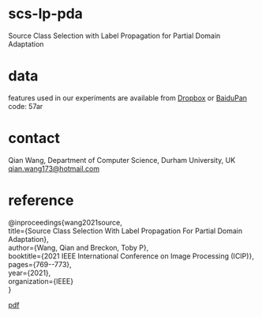 # scs-lp-pda
Source Class Selection with Label Propagation for Partial Domain Adaptation

# data
features used in our experiments are available from
[Dropbox](https://www.dropbox.com/sh/293h2sij1oirn3y/AAD_J8ZReGHglzw84RSs6sb8a?dl=0) or [BaiduPan](https://pan.baidu.com/s/1tLfPuOj8745bme4omzAcNg) code: 57ar

# contact
Qian Wang, Department of Computer Science, Durham University, UK
qian.wang173@hotmail.com

# reference
@inproceedings{wang2021source,\
  title={Source Class Selection With Label Propagation For Partial Domain Adaptation},\
  author={Wang, Qian and Breckon, Toby P},\
  booktitle={2021 IEEE International Conference on Image Processing (ICIP)},\
  pages={769--773},\
  year={2021},\
  organization={IEEE}\
}

[pdf](https://breckon.org/toby/publications/papers/wang21pda.pdf)
